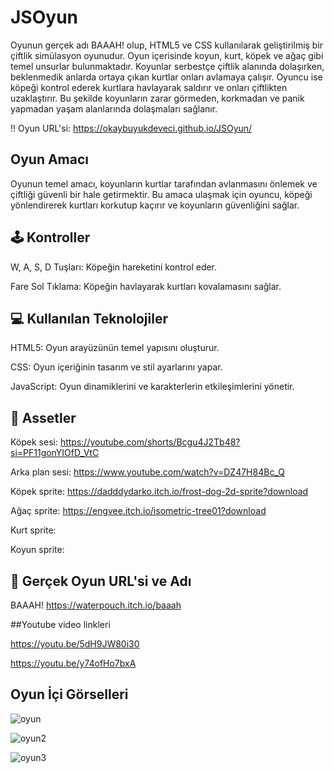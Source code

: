 # JSOyun
Oyunun gerçek adı BAAAH! olup, HTML5 ve CSS kullanılarak geliştirilmiş bir çiftlik simülasyon oyunudur. Oyun içerisinde koyun, kurt, köpek ve ağaç gibi temel unsurlar bulunmaktadır. Koyunlar serbestçe çiftlik alanında dolaşırken, beklenmedik anlarda ortaya çıkan kurtlar onları avlamaya çalışır. Oyuncu ise köpeği kontrol ederek kurtlara havlayarak saldırır ve onları çiftlikten uzaklaştırır. Bu şekilde koyunların zarar görmeden, korkmadan ve panik yapmadan yaşam alanlarında dolaşmaları sağlanır.

‼ Oyun URL'si: https://okaybuyukdeveci.github.io/JSOyun/

## Oyun Amacı
Oyunun temel amacı, koyunların kurtlar tarafından avlanmasını önlemek ve çiftliği güvenli bir hale getirmektir. Bu amaca ulaşmak için oyuncu, köpeği yönlendirerek kurtları korkutup kaçırır ve koyunların güvenliğini sağlar.

## 🕹️ Kontroller
W, A, S, D Tuşları: Köpeğin hareketini kontrol eder.

Fare Sol Tıklama: Köpeğin havlayarak kurtları kovalamasını sağlar.

## 💻 Kullanılan Teknolojiler
HTML5: Oyun arayüzünün temel yapısını oluşturur.

CSS: Oyun içeriğinin tasarım ve stil ayarlarını yapar.

JavaScript: Oyun dinamiklerini ve karakterlerin etkileşimlerini yönetir.

## 🎨 Assetler
Köpek sesi: https://youtube.com/shorts/Bcgu4J2Tb48?si=PF11gonYIOfD_VtC

Arka plan sesi: https://www.youtube.com/watch?v=DZ47H84Bc_Q

Köpek sprite: https://dadddydarko.itch.io/frost-dog-2d-sprite?download

Ağaç sprite: https://engvee.itch.io/isometric-tree01?download

Kurt sprite:

Koyun sprite: 

## 🔗 Gerçek Oyun URL'si ve Adı
BAAAH!
https://waterpouch.itch.io/baaah

##Youtube video linkleri

https://youtu.be/5dH9JW80i30

https://youtu.be/y74ofHo7bxA


## Oyun İçi Görselleri

![oyun](https://github.com/user-attachments/assets/b382aff6-ebf4-4579-b359-8208a5fc7aed)

![oyun2](https://github.com/user-attachments/assets/3ee70441-59e3-4fee-9ac6-16a829743880)

![oyun3](https://github.com/user-attachments/assets/2f543a87-d27b-4194-9a90-e5d0e148bcab)
